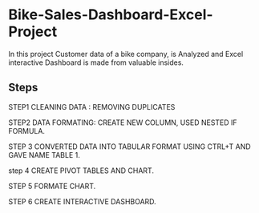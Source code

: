 # Bike-Sales-Dashboard-Excel-Project
In this project Customer data of a bike company, is Analyzed and Excel interactive Dashboard is made from valuable insides.


## Steps

STEP1 	CLEANING DATA : REMOVING DUPLICATES
	
STEP2	DATA FORMATING: CREATE NEW COLUMN, USED NESTED IF FORMULA.
	
STEP 3	CONVERTED DATA INTO TABULAR FORMAT USING CTRL+T AND GAVE NAME TABLE 1.
	
step 4 	CREATE PIVOT TABLES AND CHART.
	
STEP 5 	FORMATE CHART.
	
STEP 6 	CREATE INTERACTIVE DASHBOARD.
